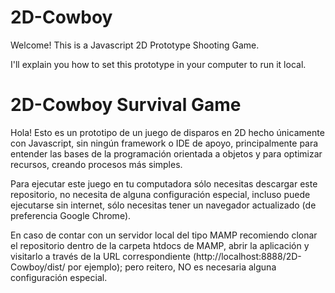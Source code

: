 # 2D-Cowboy
Welcome! This is a Javascript 2D Prototype Shooting Game.

I'll explain you how to set this prototype in your computer to run it local.

# 2D-Cowboy Survival Game

Hola! Esto es un prototipo de un juego de disparos en 2D hecho únicamente con Javascript, sin ningún framework o IDE de apoyo, principalmente para entender las bases de la programación orientada a objetos y para optimizar recursos, creando procesos más simples.

Para ejecutar este juego en tu computadora sólo necesitas descargar este repositorio, no necesita de alguna configuración especial, incluso puede ejecutarse sin internet, sólo necesitas tener un navegador actualizado (de preferencia Google Chrome).

En caso de contar con un servidor local del tipo MAMP recomiendo clonar el repositorio dentro de la carpeta htdocs de MAMP, abrir la aplicación y visitarlo a través de la URL correspondiente (http://localhost:8888/2D-Cowboy/dist/ por ejemplo); pero reitero, NO es necesaria alguna configuración especial.